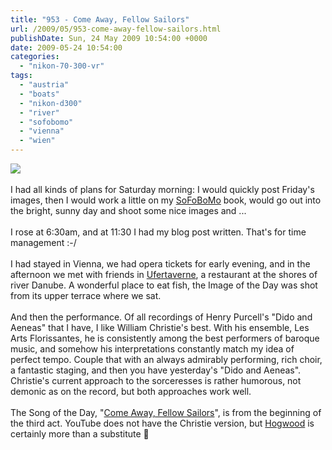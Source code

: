 ```yaml
---
title: "953 - Come Away, Fellow Sailors"
url: /2009/05/953-come-away-fellow-sailors.html
publishDate: Sun, 24 May 2009 10:54:00 +0000
date: 2009-05-24 10:54:00
categories: 
  - "nikon-70-300-vr"
tags: 
  - "austria"
  - "boats"
  - "nikon-d300"
  - "river"
  - "sofobomo"
  - "vienna"
  - "wien"
---
```

<a href="https://d25zfm9zpd7gm5.cloudfront.net/1200x1200/2009/20090523_140257_ps.jpg" target="_blank"><img src="https://d25zfm9zpd7gm5.cloudfront.net/0600x0600/2009/20090523_140257_ps.jpg"/></a><br/><br/>I had all kinds of plans for Saturday morning: I would quickly post Friday's images, then I would work a little on my <a href="http://www.sofobomo.org/" target="_blank">SoFoBoMo</a> book, would go out into the bright, sunny day and shoot some nice images and ...<br/><br/>I rose at 6:30am, and at 11:30 I had my blog post written. That's for time management :-/<br/><br/>I had stayed in Vienna, we had opera tickets for early evening, and in the afternoon we met with friends in <a href="http://www.ufertaverne.at/" target="_blank">Ufertaverne</a>, a restaurant at the shores of river Danube. A wonderful place to eat fish, the Image of the Day was shot from its upper terrace where we sat.<br/><br/> And then the performance. Of all recordings of Henry Purcell's "Dido and Aeneas" that I have, I like William Christie's best. With his ensemble, Les Arts Florissantes, he is consistently among the best performers of baroque music, and somehow his interpretations constantly match my idea of perfect tempo. Couple that with an always admirably performing, rich choir, a fantastic staging, and then you have yesterday's "Dido and Aeneas". Christie's current approach to the sorceresses is rather humorous, not demonic as on the record, but both approaches work well.<br/><br/>The Song of the Day, "<a href="http://www.karadar.com/Librettos/purcell_dido.html" target="_blank">Come Away, Fellow Sailors</a>", is from the beginning of the third act. YouTube does not have the Christie version, but <a href="http://www.youtube.com/watch?v=JzWqglTemNg" target="_blank">Hogwood</a> is certainly more than a substitute 🙂
